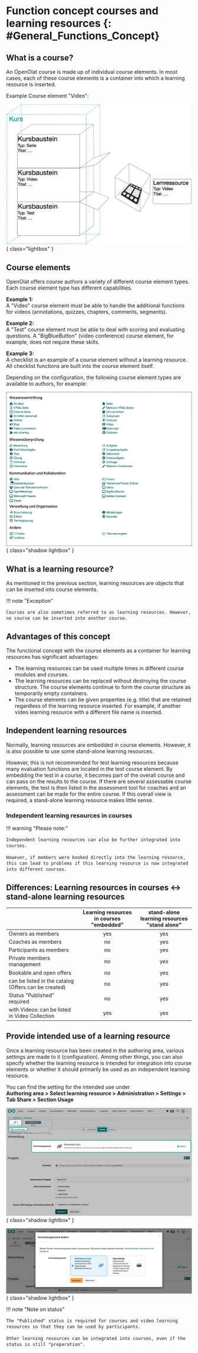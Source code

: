 # Function concept courses and learning resources {: #General_Functions_Concept}


## What is a course?

An OpenOlat course is made up of individual course elements. In most cases, each of these course elements is a container into which a learning resource is inserted.

Example Course element "Video":

![general_functions_concept_course_v1_de.png](assets/general_functions_concept_course_v1_de.png){ class="lightbox" }

## Course elements

OpenOlat offers course authors a variety of different course element types. Each course element type has different capabilities.

**Example 1:**<br>
A "Video" course element must be able to handle the additional functions for videos (annotations, quizzes, chapters, comments, segments).

**Example 2:**<br>
A "Test" course element must be able to deal with scoring and evaluating questions. A "BigBlueButton" (video conference) course element, for example, does not require these skills.

**Example 3:**<br>
A checklist is an example of a course element without a learning resource. All checklist functions are built into the course element itself.

Depending on the configuration, the following course element types are available to authors, for example:

![general_functions_concept_course_elements_v1_de.png](assets/general_functions_concept_course_elements_v1_de.png){ class="shadow lightbox" }

## What is a learning resource?

As mentioned in the previous section, learning resources are objects that can be inserted into course elements.

!!! note "Exception"

    Courses are also sometimes referred to as learning resources. However, no course can be inserted into another course.


## Advantages of this concept

The functional concept with the course elements as a container for learning resources has significant advantages:

* The learning resources can be used multiple times in different course modules and courses.
* The learning resources can be replaced without destroying the course structure. The course elements continue to form the course structure as temporarily empty containers.
* The course elements can be given properties (e.g. title) that are retained regardless of the learning resource inserted. For example, if another video learning resource with a different file name is inserted.


## Independent learning resources

Normally, learning resources are embedded in course elements. However, it is also possible to use some stand-alone learning resources.

However, this is not recommended for test learning resources because many evaluation functions are located in the test course element. By embedding the test in a course, it becomes part of the overall course and can pass on the results to the course. If there are several assessable course elements, the test is then listed in the assessment tool for coaches and an assessment can be made for the entire course. If this overall view is required, a stand-alone learning resource makes little sense.


### Independent learning resources in courses

!!! warning "Please note:"

    Independent learning resources can also be further integrated into courses.

    However, if members were booked directly into the learning resource, this can lead to problems if this learning resource is now integrated into different courses.


## Differences: Learning resources in courses <-> stand-alone learning resources

|                                   |Learning resources in courses<br>"embedded"| stand-alone learning resources<br>"stand alone" |
|-------------------------------------------------|:-------------------:|:-------------------:|
| Owners as members                   | yes    | yes   |
| Coaches as members                  | no  | yes   |
| Participants as members                 | no  | yes   |
| Private members management                    | no  | yes   |
| Bookable and open offers                    | no  | yes   |
| can be listed in the catalog<br>(Offers can be created)  | no  | yes   |
| Status "Published" required             | no  | yes   |
| with Videos: can be listed in Video Collection      | yes    | yes   |

## Provide intended use of a learning resource

Once a learning resource has been created in the authoring area, various settings are made to it (configuration). Among other things, you can also specify whether the learning resource is intended for integration into course elements or whether it should primarily be used as an independent learning resource.

You can find the setting for the intended use under<br>
**Authoring area > Select learning resource > Administration > Settings > Tab Share > Section Usage**

![general_functions_concept_use_of_resources_v1_de.png](assets/general_functions_concept_use_of_resources_v1_de.png){ class="shadow lightbox" }

![general_functions_concept_use_of_resources_embedded_v1_de.png](assets/general_functions_concept_use_of_resources_embedded_v1_de.png){ class="shadow lightbox" }

!!! note "Note on status"

    The "Published" status is required for courses and video learning resources so that they can be used by participants.

    Other learning resources can be integrated into courses, even if the status is still "preparation".

